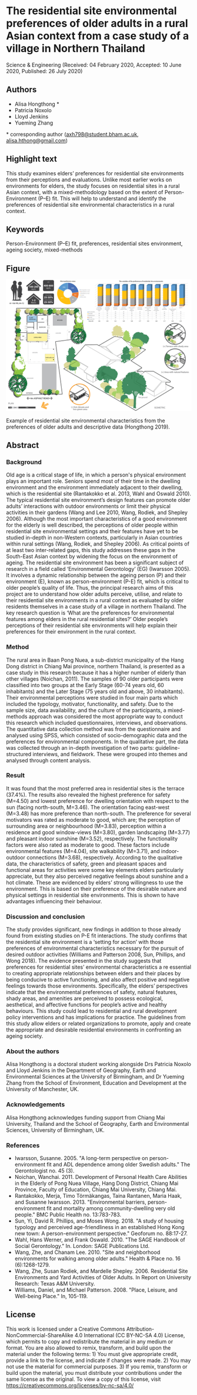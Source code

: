 # The residential site environmental preferences of older adults in a rural Asian context from a case study of a village in Northern Thailand

Science & Engineering (Received: 04 February 2020, Accepted: 10 June 2020, Published: 26 July 2020)

## Authors

- Alisa Hongthong \*
- Patricia Noxolo
- Lloyd Jenkins
- Yueming Zhang

\* corresponding author (axh798@student.bham.ac.uk, alisa.hthong@gmail.com)

## Highlight text

This study examines elders’ preferences for residential site environments from their perceptions and evaluations. Unlike most earlier works on environments for elders, the study focuses on residential sites in a rural Asian context, with a mixed-methodology based on the extent of Person-Environment (P–E) fit. This will help to understand and identify the preferences of residential site environmental characteristics in a rural context. 

## Keywords

Person-Environment (P–E) fit, preferences, residential sites environment, ageing society, mixed-methods 

## Figure

![Figure 03](../figures/03_figure.jpg)

Example of residential site environmental characteristics from the preferences of older adults and descriptive data (Hongthong 2019).

## Abstract

### Background

Old age is a critical stage of life, in which a person's physical environment plays an important role. Seniors spend most of their time in the dwelling environment and the environment immediately adjacent to their dwelling, which is the residential site (Rantakokko et al. 2013, Wahl and Oswald 2010). The typical residential site environment’s design features can promote older adults’ interactions with outdoor environments or limit their physical activities in their gardens (Wang and Lee 2010, Wang, Rodiek, and Shepley 2006). Although the most important characteristics of a good environment for the elderly is well described, the perceptions of older people within residential site environmental settings and their features have yet to be studied in-depth in non-Western contexts, particularly in Asian countries within rural settings (Wang, Rodiek, and Shepley 2006). As critical points of at least two inter-related gaps, this study addresses these gaps in the South-East Asian context by widening the focus on the environment of ageing. The residential site environment has been a significant subject of research in a field called ‘Environmental Gerontology’ (EG) (Iwarsson 2005). It involves a dynamic relationship between the ageing person (P) and their environment (E), known as person-environment (P-E) fit, which is critical to older people’s quality of life. Thus, the principal research aims of this project are to understand how older adults perceive, utilise, and relate to their residential site environments in a rural context as evaluated by older residents themselves in a case study of a village in northern Thailand. The key research question is ‘What are the preferences for environmental features among elders in the rural residential sites?’ Older people’s perceptions of their residential site environments will help explain their preferences for their environment in the rural context.

### Method

The rural area in Baan Pong Nuea, a sub-district municipality of the Hang Dong district in Chiang Mai province, northern Thailand, is presented as a case study in this research because it has a higher number of elderly than other villages (Noichan, 2011). The samples of 90 older participants were classified into two groups at the Early Stage (60-74 years old, 60 inhabitants) and the Later Stage (75 years old and above, 30 inhabitants). Their environmental perceptions were studied in four main parts which included the typology, motivator, functionality, and safety. Due to the sample size, data availability, and the culture of the participants, a mixed-methods approach was considered the most appropriate way to conduct this research which included questionnaires, interviews, and observations. The quantitative data collection method was from the questionnaire and analysed using SPSS, which consisted of socio-demographic data and the preferences for environmental components. In the qualitative part, the data was collected through an in-depth investigation of two parts: guideline-structured interviews, and fieldwork. These were grouped into themes and analysed through content analysis.

### Result

It was found that the most preferred area in residential sites is the terrace (37.4%). The results also revealed the highest preference for safety (M=4.50) and lowest preference for dwelling orientation with respect to the sun (facing north-south, M=3.46). The orientation facing east-west (M=3.48) has more preference than north-south. The preference for several motivators was rated as moderate to good, which are; the perception of surrounding area or neighbourhood (M=3.83), perception within a residence and good window-views (M=3.80), garden landscaping (M=3.77) and pleasant indoor sunshine (M=3.52), respectively. The functionality factors were also rated as moderate to good. These factors include environmental features (M=4.04), site walkability (M=3.71), and indoor-outdoor connections (M=3.68), respectively. According to the qualitative data, the characteristics of safety, green and pleasant spaces and functional areas for activities were some key elements elders particularly appreciate, but they also perceived negative feelings about sunshine and a hot climate. These are evidenced by elders’ strong willingness to use the environment. This is based on their preference of the desirable nature and physical settings in residential site environments. This is shown to have advantages influencing their behaviour.

### Discussion and conclusion

The study provides significant, new findings in addition to those already found from existing studies on P-E fit interactions. The study confirms that the residential site environment is a ‘setting for action’ with those preferences of environmental characteristics necessary for the pursuit of desired outdoor activities (Williams and Patterson 2008, Sun, Phillips, and Wong 2018). The evidence presented in the study suggests that preferences for residential sites’ environmental characteristics a
re essential to creating appropriate relationships between elders and their places by being conducive to active functioning, and also affect positive and negative feelings towards those environments. Specifically, the elders’ perspectives indicate that the environmental preferences of safety, natural features, shady areas, and amenities are perceived to possess ecological, aesthetical, and affective functions for people’s active and healthy behaviours. This study could lead to residential and rural development policy interventions and has implications for practice. The guidelines from this study allow elders or related organizations to promote, apply and create the appropriate and desirable residential environments in confronting an ageing society.

### About the authors

Alisa Hongthong is a doctoral student working alongside Drs Patricia Noxolo and Lloyd Jenkins in the Department of Geography, Earth and Environmental Sciences at the University of Birmingham, and Dr Yueming Zhang from the School of Environment, Education and Development at the University of Manchester, UK. 

### Acknowledgements

Alisa Hongthong acknowledges funding support from Chiang Mai University, Thailand and the School of Geography, Earth and Environmental Sciences, University of Birmingham, UK.

### References

- Iwarsson, Susanne. 2005. "A long-term perspective on person-environment fit and ADL dependence among older Swedish adults." The Gerontologist no. 45 (3).
- Noichan, Wanchai. 2011. Development of Personal Health Care Abilities in the Elderly of Pong Nuea Village, Hang Dong District, Chiang Mai Province, Faculty of Education, Chiang Mai University, Chiang Mai.
- Rantakokko, Merja, Timo Törmäkangas, Taina Rantanen, Maria Haak, and Susanne Iwarsson. 2013. "Environmental barriers, person-environment fit and mortality among community-dwelling very old people." BMC Public Health no. 13:783-783.
- Sun, Yi, David R. Phillips, and Moses Wong. 2018. "A study of housing typology and perceived age-friendliness in an established Hong Kong new town: A person-environment perspective." Geoforum no. 88:17-27.
- Wahl, Hans Werner, and Frank Oswald. 2010. "The SAGE Handbook of Social Gerontology." In. London: SAGE Publications Ltd.
- Wang, Zhe, and Chanam Lee. 2010. "Site and neighborhood environments for walking among older adults." Health & Place no. 16 (6):1268-1279.
- Wang, Zhe, Susan Rodiek, and Mardelle Shepley. 2006. Residential Site Environments and Yard Activities of Older Adults. In Report on University Research: Texas A&M University.
- Williams, Daniel, and Michael Patterson. 2008. "Place, Leisure, and Well-being Place." In, 105-119.

## License
 
This work is licensed under a Creative Commons Attribution-NonCommercial-ShareAlike 4.0 International (CC BY-NC-SA 4.0) License, which permits to copy and redistribute the material in any medium or format. You are also allowed to remix, transform, and build upon the material under the following terms: 1) You must give appropriate credit, provide a link to the license, and indicate if changes were made. 2) You may not use the material for commercial purposes. 3) If you remix, transform or build upon the material, you must distribute your contributions under the same license as the original. To view a copy of this license, visit https://creativecommons.org/licenses/by-nc-sa/4.0/
